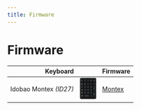 ```yaml
---
title: Firmware
---
```


# Firmware

| Keyboard               |                                                       | Firmware                 |
|-----------------------:|:-----------------------------------------------------:|:-------------------------|
| Idobao Montex *(ID27)* | <img src="../assets/img/idobao-id27.png" height="50"> | [Montex](id27.html)      |

<!--

| Idobao Abacus ID42     | <img src="../assets/img/idobao-id42.png" height="24"> | [Abacus ID42](id42.html) |
| Idobao ID75 *(Ortho)*  | <img src="../assets/img/idobao-id75.png" height="40"> | [ID75](id75.html)        |
| Idobao ID67            | <img src="../assets/img/idobao-id67.png" height="40"> | [ID67](id67.html)        |
| Idobao ID80            | <img src="../assets/img/idobao-id80.png" height="52"> | [ID80](id80.html)        |
| Idobao ID87 (TKL)      | <img src="../assets/img/idobao-id87.png" height="50"> | [ID87](id87.html)        |
| Idobao ID96            | <img src="../assets/img/idobao-id96.png" height="48"> | [ID96](id96.html)        |

-->
